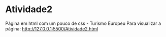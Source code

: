# Atividade2
Página em html com um pouco de css - Turismo Europeu
Para visualizar a página: http://127.0.0.1:5500/Atividade2.html

